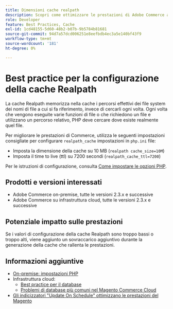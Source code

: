 ```yaml
---
title: Dimensioni cache realpath
description: Scopri come ottimizzare le prestazioni di Adobe Commerce aggiornando la configurazione della cache readpath di PHP per utilizzare le impostazioni consigliate.
role: Developer
feature: Best Practices, Cache
exl-id: 1cd48155-5d60-48b2-b07b-9b5784b81681
source-git-commit: 94d7a57dcd006251e8eefbdb4ec3a5e140bf43f9
workflow-type: tm+mt
source-wordcount: '181'
ht-degree: 0%

---
```


# Best practice per la configurazione della cache Realpath

La cache Realpath memorizza nella cache i percorsi effettivi dei file system dei nomi di file a cui si fa riferimento, invece di cercarli ogni volta. Ogni volta che vengono eseguite varie funzioni di file o che richiedono un file e utilizzano un percorso relativo, PHP deve cercare dove esiste realmente quel file.

Per migliorare le prestazioni di Commerce, utilizza le seguenti impostazioni consigliate per configurare `realpath_cache` impostazioni in `php.ini` file:

- Imposta la dimensione della cache su 10 MB (`realpath cache_size=10M`)
- Imposta il time to live (ttl) su 7200 secondi (`realpath_cache_ttl=7200`)

Per le istruzioni di configurazione, consulta [Come impostare le opzioni PHP](../../../installation/prerequisites/php-settings.md#how-to-set-php-options).

## Prodotti e versioni interessati

- Adobe Commerce on-premise, tutte le versioni 2.3.x e successive
- Adobe Commerce su infrastruttura cloud, tutte le versioni 2.3.x e successive

## Potenziale impatto sulle prestazioni

Se i valori di configurazione della cache Realpath sono troppo bassi o troppo alti, viene aggiunto un sovraccarico aggiuntivo durante la generazione della cache che rallenta le prestazioni.

## Informazioni aggiuntive

- [On-premise: impostazioni PHP](../../../performance/software.md#php-settings)
- Infrastruttura cloud:
   - [Best practice per il database](database-on-cloud.md)
   - [Problemi di database più comuni nel Magento Commerce Cloud](../maintenance/resolve-database-performance-issues.md)
- [Gli indicizzatori &quot;Update On Schedule&quot; ottimizzano le prestazioni del Magento](../maintenance/indexer-configuration.md)
